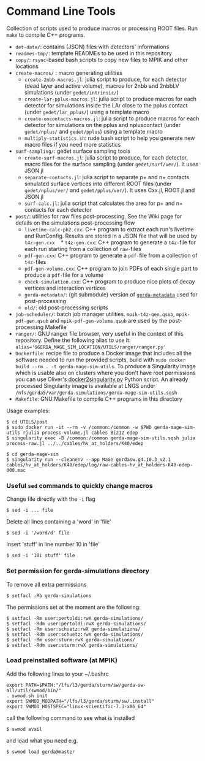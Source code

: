 # Command Line Tools
Collection of scripts used to produce macros or processing ROOT files. Run `make` to compile C++ programs.

* `det-data/`: contains (JSON) files with detectors' informations
* `readmes-tmp/`: template READMEs to be used in this repository
* `copy/`: `rsync`-based bash scripts to copy new files to MPIK and other locations
* `create-macros/` : macro generating utilities
    * `create-2nbb-macros.jl`: julia script to produce, for each detector (dead layer and active volume), macros for 2nbb and 2nbbLV simulations (under `gedet/intrinsic/`)
    * `create-lar-pplus-macros.jl`: julia script to produce macros for each detector for simulations inside the LAr close to the pplus contact (under `gedet/lar_pplus/`) using a template macro
    * `create-oncontacts-macros.jl`: julia script to produce macros for each detector for simulations on the pplus and npluscontact (under `gedet/nplus/` and `gedet/pplus`) using a template macro
    * `multiply-statistics.sh`: rude bash script to help you generate new macro files if you need more statistics
* `surf-sampling/`: gedet surface sampling tools
    * `create-surf-macros.jl`: julia script to produce, for each detector, macro files for the surface sampling (under `gedet/surf/ver/`). It uses JSON.jl
    * `separate-contacts.jl`: julia script to separate p+ and n+ contacts simulated surface vertices into different ROOT files (under `gedet/nplus/ver/` and `gedet/pplus/ver/`). It uses Cxx.jl, ROOT.jl and JSON.jl
    * `surf-calc.jl`: julia script that calculates the area for p+ and n+ contacts for each detector
*  `post/`: utilities for raw files post-processing. See the Wiki page for details on the simulations post-processing flow
    * `livetime-calc-ph2.cxx`: C++ program to extract each run's livetime and RunConfig. Results are stored in a JSON file that will be used by `t4z-gen.cxx`
    * `t4z-gen.cxx`: C++ program to generate a `t4z-`file for each run starting from a collection of `raw-`files
    * `pdf-gen.cxx`: C++ program to generate a `pdf-`file from a collection of `t4z-`files
    * `pdf-gen-volume.cxx`: C++ program to join PDFs of each single part to produce a `pdf-`file for a volume 
    * `check-simulation.cxx`: C++ program to produce nice plots of decay vertices and interaction vertices
    * `gerda-metadata/`: (git submodule) version of [`gerda-metadata`](https://github.com/mppmu/gerda-metadata) used for post-processing
    * `old/`: old post-processing scripts
* `job-scheduler/`: batch job manager utilities. `mpik-t4z-gen.qsub`, `mpik-pdf-gen.qsub` and `mpik-pdf-gen-volume.qsub` are used by the post-processing Makefile
* `ranger/`: GNU ranger file browser, very useful in the context of this repository. Define the following alias to use it: `alias='$GERDA_MAGE_SIM_LOCATION/UTILS/ranger/ranger.py'`
* `Dockerfile`: recipe file to produce a Docker image that includes all the software needed to run the provided scripts, build with `sudo docker build --rm . -t gerda-mage-sim-utils`. To produce a Singularity image which is usable also on clusters where you don't have root permissions you can use Oliver's [docker2singularity.py](https://github.com/oschulz/singularity-utils) Python script. An already processed Singularity image is available at LNGS under `/nfs/gerda5/var/gerda-simulations/gerda-mage-sim-utils.sqsh`
* `Makefile`: GNU Makefile to compile C++ programs in this directory

Usage examples:
```shell
$ cd UTILS/post
$ sudo docker run -it --rm -v /common:/common -w $PWD gerda-mage-sim-utils rjulia process-volume.jl cables Bi212 edep
$ singularity exec -B /common:/common gerda-mage-sim-utils.sqsh julia process-raw.jl ../../cables/hv_at_holders/K40/edep
```
```shell
$ cd gerda-mage-sim
$ singularity run --cleanenv --app MaGe gerdasw.g4.10.3_v2.1 cables/hv_at_holders/K40/edep/log/raw-cables-hv_at_holders-K40-edep-000.mac
```

### Useful `sed` commands to quickly change macros
Change file directly with the `-i` flag
```shell
$ sed -i ... file
```

Delete all lines containing a 'word' in 'file'
```shell
$ sed -i '/word/d' file
```

Insert 'stuff' in line number 10 in 'file'
```shell
$ sed -i '10i stuff' file
```

### Set permission for gerda-simulations directory
To remove all extra permissions
```shell
$ setfacl -Rb gerda-simulations
```

The permissions set at the moment are the following:
```shell
$ setfacl -Rm user:pertoldi:rwX gerda-simulations/
$ setfacl -Rdm user:pertoldi:rwX gerda-simulations/
$ setfacl -Rm user:schuetz:rwX gerda-simulations/
$ setfacl -Rdm user:schuetz:rwX gerda-simulations/
$ setfacl -Rm user:sturm:rwX gerda-simulations/
$ setfacl -Rdm user:sturm:rwX gerda-simulations/
```

### Load preinstalled software (at MPIK)
Add the following lines to your ~/.bashrc
```shell
export PATH=$PATH:"/lfs/l3/gerda/sturm/sw/gerda-sw-all/util/swmod/bin/"
. swmod.sh init
export SWMOD_MODPATH="/lfs/l3/gerda/sturm/sw/.install"
export SWMOD_HOSTSPEC="linux-scientific-7.3-x86_64"
```
call the following command to see what is installed
```shell
$ swmod avail
```

and load what you need e.g.
```shell
$ swmod load gerda@master
```
